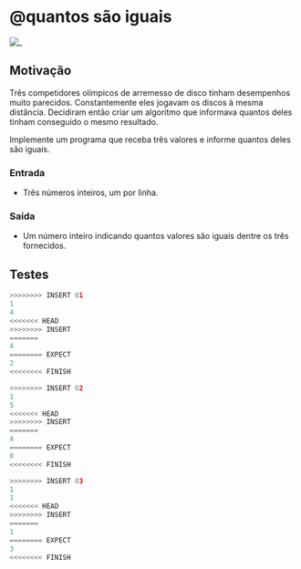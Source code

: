 # @quantos são iguais

![_](cover.jpg)

## Motivação

Três competidores olímpicos de arremesso de disco tinham desempenhos muito parecidos. Constantemente eles jogavam os discos à mesma distância. Decidiram então criar um algoritmo que informava quantos deles tinham conseguido o mesmo resultado.

Implemente um programa que receba três valores e informe quantos deles são iguais.

### Entrada

- Três números inteiros, um por linha.

### Saída

- Um número inteiro indicando quantos valores são iguais dentre os três fornecidos.

## Testes

``` py
>>>>>>>> INSERT 01
1
4
<<<<<<< HEAD
>>>>>>>> INSERT
=======
4
======== EXPECT
2
<<<<<<<< FINISH
```

```py
>>>>>>>> INSERT 02
1
5
<<<<<<< HEAD
>>>>>>>> INSERT
=======
4
======== EXPECT
0
<<<<<<<< FINISH
```

```py
>>>>>>>> INSERT 03
1
1
<<<<<<< HEAD
>>>>>>>> INSERT
=======
1
======== EXPECT
3
<<<<<<<< FINISH
```
